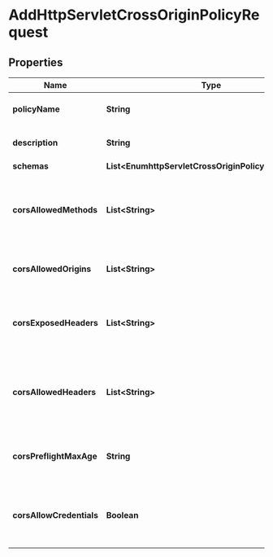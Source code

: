 

# AddHttpServletCrossOriginPolicyRequest


## Properties

| Name | Type | Description | Notes |
|------------ | ------------- | ------------- | -------------|
|**policyName** | **String** | Name of the new HTTP Servlet Cross Origin Policy |  |
|**description** | **String** | A description for this HTTP Servlet Cross Origin Policy |  [optional] |
|**schemas** | **List&lt;EnumhttpServletCrossOriginPolicySchemaUrn&gt;** |  |  [optional] |
|**corsAllowedMethods** | **List&lt;String&gt;** | A list of HTTP methods allowed for cross-origin access to resources. i.e. one or more of GET, POST, PUT, DELETE, etc. |  [optional] |
|**corsAllowedOrigins** | **List&lt;String&gt;** | A list of origins that are allowed to execute cross-origin requests. |  [optional] |
|**corsExposedHeaders** | **List&lt;String&gt;** | A list of HTTP headers other than the simple response headers that browsers are allowed to access. |  [optional] |
|**corsAllowedHeaders** | **List&lt;String&gt;** | A list of HTTP headers that are supported by the resource and can be specified in a cross-origin request. |  [optional] |
|**corsPreflightMaxAge** | **String** | The maximum amount of time that a preflight request can be cached by a client. |  [optional] |
|**corsAllowCredentials** | **Boolean** | Indicates whether the servlet extension allows CORS requests with username/password credentials. |  [optional] |



